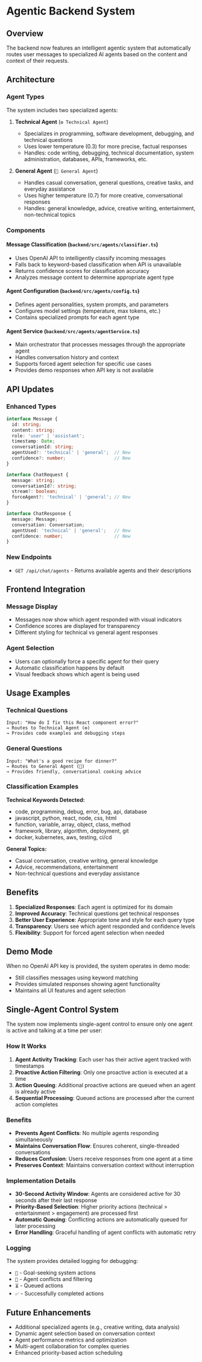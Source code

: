 # Agentic Backend System

## Overview

The backend now features an intelligent agentic system that automatically routes user messages to specialized AI agents based on the content and context of their requests.

## Architecture

### Agent Types

The system includes two specialized agents:

1. **Technical Agent** (`⚙️ Technical Agent`)
   - Specializes in programming, software development, debugging, and technical questions
   - Uses lower temperature (0.3) for more precise, factual responses
   - Handles: code writing, debugging, technical documentation, system administration, databases, APIs, frameworks, etc.

2. **General Agent** (`💬 General Agent`)
   - Handles casual conversation, general questions, creative tasks, and everyday assistance
   - Uses higher temperature (0.7) for more creative, conversational responses
   - Handles: general knowledge, advice, creative writing, entertainment, non-technical topics

### Components

#### Message Classification (`backend/src/agents/classifier.ts`)
- Uses OpenAI API to intelligently classify incoming messages
- Falls back to keyword-based classification when API is unavailable
- Returns confidence scores for classification accuracy
- Analyzes message content to determine appropriate agent type

#### Agent Configuration (`backend/src/agents/config.ts`)
- Defines agent personalities, system prompts, and parameters
- Configures model settings (temperature, max tokens, etc.)
- Contains specialized prompts for each agent type

#### Agent Service (`backend/src/agents/agentService.ts`)
- Main orchestrator that processes messages through the appropriate agent
- Handles conversation history and context
- Supports forced agent selection for specific use cases
- Provides demo responses when API key is not available

## API Updates

### Enhanced Types

```typescript
interface Message {
  id: string;
  content: string;
  role: 'user' | 'assistant';
  timestamp: Date;
  conversationId: string;
  agentUsed?: 'technical' | 'general';  // New
  confidence?: number;                  // New
}

interface ChatRequest {
  message: string;
  conversationId?: string;
  stream?: boolean;
  forceAgent?: 'technical' | 'general'; // New
}

interface ChatResponse {
  message: Message;
  conversation: Conversation;
  agentUsed: 'technical' | 'general';   // New
  confidence: number;                   // New
}
```

### New Endpoints

- `GET /api/chat/agents` - Returns available agents and their descriptions

## Frontend Integration

### Message Display
- Messages now show which agent responded with visual indicators
- Confidence scores are displayed for transparency
- Different styling for technical vs general agent responses

### Agent Selection
- Users can optionally force a specific agent for their query
- Automatic classification happens by default
- Visual feedback shows which agent is being used

## Usage Examples

### Technical Questions
```
Input: "How do I fix this React component error?"
→ Routes to Technical Agent (⚙️)
→ Provides code examples and debugging steps
```

### General Questions
```
Input: "What's a good recipe for dinner?"
→ Routes to General Agent (💬)
→ Provides friendly, conversational cooking advice
```

### Classification Examples

**Technical Keywords Detected:**
- code, programming, debug, error, bug, api, database
- javascript, python, react, node, css, html
- function, variable, array, object, class, method
- framework, library, algorithm, deployment, git
- docker, kubernetes, aws, testing, ci/cd

**General Topics:**
- Casual conversation, creative writing, general knowledge
- Advice, recommendations, entertainment
- Non-technical questions and everyday assistance

## Benefits

1. **Specialized Responses**: Each agent is optimized for its domain
2. **Improved Accuracy**: Technical questions get technical responses
3. **Better User Experience**: Appropriate tone and style for each query type
4. **Transparency**: Users see which agent responded and confidence levels
5. **Flexibility**: Support for forced agent selection when needed

## Demo Mode

When no OpenAI API key is provided, the system operates in demo mode:
- Still classifies messages using keyword matching
- Provides simulated responses showing agent functionality
- Maintains all UI features and agent selection

## Single-Agent Control System

The system now implements single-agent control to ensure only one agent is active and talking at a time per user:

### How It Works

1. **Agent Activity Tracking**: Each user has their active agent tracked with timestamps
2. **Proactive Action Filtering**: Only one proactive action is executed at a time
3. **Action Queuing**: Additional proactive actions are queued when an agent is already active
4. **Sequential Processing**: Queued actions are processed after the current action completes

### Benefits

- **Prevents Agent Conflicts**: No multiple agents responding simultaneously
- **Maintains Conversation Flow**: Ensures coherent, single-threaded conversations
- **Reduces Confusion**: Users receive responses from one agent at a time
- **Preserves Context**: Maintains conversation context without interruption

### Implementation Details

- **30-Second Activity Window**: Agents are considered active for 30 seconds after their last response
- **Priority-Based Selection**: Higher priority actions (technical > entertainment > engagement) are processed first
- **Automatic Queuing**: Conflicting actions are automatically queued for later processing
- **Error Handling**: Graceful handling of agent conflicts with automatic retry

### Logging

The system provides detailed logging for debugging:
- `🎯` - Goal-seeking system actions
- `🚫` - Agent conflicts and filtering
- `⏳` - Queued actions
- `✅` - Successfully completed actions

## Future Enhancements

- Additional specialized agents (e.g., creative writing, data analysis)
- Dynamic agent selection based on conversation context
- Agent performance metrics and optimization
- Multi-agent collaboration for complex queries
- Enhanced priority-based action scheduling
